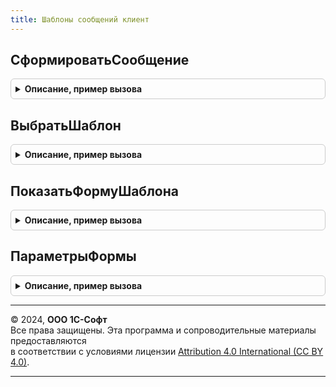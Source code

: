 ```yaml
---
title: Шаблоны сообщений клиент
---
```



## СформироватьСообщение
<details style="margin: 1em 0; padding: 0.5em; border: 1px solid #ccc; border-radius: 6px;">

<summary style="font-weight: bold; cursor: pointer;">Описание, пример вызова</summary>

```bsl


// Открывает окно выбора шаблона для формирования электронного письма или сообщения SMS по шаблону
// для переданного в параметре ПредметСообщения предмета.
//
// Параметры:
//  ПредметСообщения            - ОпределяемыйТип.ПредметШаблонаСообщения
//                              - Строка - объект-источник данных, выводимых в сообщение.
//                                Для общих шаблонов необходимо  передавать значение "Общий".
//                                Для передачи предмета сообщения строкой необходимо указывать полное имя метаданных.
//                                Например, "Справочник.Контрагенты".
//  ВидСообщения                - Строка - "Письмо" для электронного письма и "СообщениеSMS" для сообщений SMS.
//  ОписаниеОповещенияОЗакрытии - ОписаниеОповещения - оповещение, которое вызывается после формирования сообщения. Содержит:
//     * Результат - Булево - если Истина, то сообщение было создано.
//     * ПараметрыСообщения - Структура
//                          - Неопределено - значение, которое было передано в параметре ПараметрыСообщения.
//  ВладелецШаблона             - ОпределяемыйТип.ВладелецШаблонаСообщения - владелец шаблонов. Если не указан, то в
//                                              окне выбора шаблона выводятся все доступные шаблоны для указанного
//                                              предмета ПредметСообщения.
//  ПараметрыСообщения          - Структура -  дополнительная информация для формирования сообщения,
//                                             которая передается в свойство ПараметрыСообщения параметра ПараметрыШаблона
//                                             процедуры ШаблоныСообщенийПереопределяемый.ПриФормированииСообщения.
//
Процедура СформироватьСообщение(ПредметСообщения, ВидСообщения, ОписаниеОповещенияОЗакрытии = Неопределено, Экспорт
```

Пример вызова
```bsl
ШаблоныСообщенийКлиент.СформироватьСообщение(ПредметСообщения, ВидСообщения, ОписаниеОповещенияОЗакрытии, );
```
</details>

## ВыбратьШаблон
<details style="margin: 1em 0; padding: 0.5em; border: 1px solid #ccc; border-radius: 6px;">

<summary style="font-weight: bold; cursor: pointer;">Описание, пример вызова</summary>

```bsl

// Открывает форму для выбора шаблона.
//
// Параметры:
//  Оповещение - ОписаниеОповещения - оповещение, которое будет вызвано после выбора шаблона:
//      * Результат - СправочникСсылка.ШаблоныСообщений - выбранный шаблон.
//      * ДополнительныеПараметры - Структура - значение, которое было указано при создании объекта ОписаниеОповещения.
//  ВидСообщения                - Строка - "Письмо" для электронного письма и "СообщениеSMS" для сообщений SMS.
//  ПредметШаблона   - ЛюбаяСсылка
//                   - Строка - ссылка на объект, являющийся предметом, или его полное имя.
//  ВладелецШаблона  - ОпределяемыйТип.ВладелецШаблонаСообщения - владелец шаблонов. Если не указан, то в окне выбора шаблона
//                                              выводятся все доступные шаблоны для указанного предмета ПредметСообщения.
//
Процедура ВыбратьШаблон(Оповещение, ВидСообщения = "Письмо", ПредметШаблона = Неопределено, ВладелецШаблона = Неопределено) Экспорт
```

Пример вызова
```bsl
ШаблоныСообщенийКлиент.ВыбратьШаблон(Оповещение, ВидСообщения, ПредметШаблона, ВладелецШаблона);
```
</details>

## ПоказатьФормуШаблона
<details style="margin: 1em 0; padding: 0.5em; border: 1px solid #ccc; border-radius: 6px;">

<summary style="font-weight: bold; cursor: pointer;">Описание, пример вызова</summary>

```bsl

// Показывает форму шаблона сообщения.
//
// Параметры:
//  Значение - СправочникСсылка.ШаблоныСообщений
//           - Структура
//           - ЛюбаяСсылка - если передана ссылка на шаблон сообщения,
 //                    то будет открыт этот шаблон сообщения.
 //                    Если передана структура, то будет открыто окно нового шаблона сообщения заполненного из полей
//                     структуры. Описание полей. см. ШаблоныСообщенийКлиентСервер.ОписаниеПараметровШаблона.
//                     Если ссылка из состава типов ОпределяемыйТип.ВладелецШаблонаСообщения, то будет открыт шаблон
//                     сообщения по владельцу.
//  ПараметрыОткрытия - Структура - параметры открытия формы:
//    * Владелец - Произвольный - форма или элемент управления другой формы.
//    * Уникальность - Произвольный - ключ, значение которого будет использоваться для поиска уже открытых форм.
//    * НавигационнаяСсылка - Строка - задает навигационную ссылку, возвращаемую формой.
//    * ОписаниеОповещенияОЗакрытии - ОписаниеОповещения - содержит описание процедуры, которая будет вызвана после
//                                                         закрытия формы.
//    * РежимОткрытияОкна - РежимОткрытияОкнаФормы - указывает режим открытия окна управляемой формы.
//
Процедура ПоказатьФормуШаблона(Значение, ПараметрыОткрытия = Неопределено) Экспорт
```

Пример вызова
```bsl
ШаблоныСообщенийКлиент.ПоказатьФормуШаблона(Значение, ПараметрыОткрытия);
```
</details>

## ПараметрыФормы
<details style="margin: 1em 0; padding: 0.5em; border: 1px solid #ccc; border-radius: 6px;">

<summary style="font-weight: bold; cursor: pointer;">Описание, пример вызова</summary>

```bsl

// Возвращает параметры открытия формы шаблона сообщения.
//
// Параметры:
//  ДанныеЗаполнения - Произвольный - значение, на основании которого выполняется заполнение.
//                                    Значение данного параметра не может быть следующих типов:
//                                    Неопределено, Null, Число, Строка, Дата, Булево, Дата.
//
// Возвращаемое значение:
//  Структура - список параметров открытия формы:
//   * Владелец - Произвольный - форма или элемент управления другой формы.
//   * Уникальность - Произвольный - ключ, значение которого будет использоваться для поиска уже открытых форм.
//   * НавигационнаяСсылка - Строка - задает навигационную ссылку, возвращаемую формой.
//   * ОписаниеОповещенияОЗакрытии - ОписаниеОповещения - содержит описание процедуры, которая будет вызвана после
//                                                       закрытия формы.
//   * РежимОткрытияОкна - РежимОткрытияОкнаФормы - указывает режим открытия окна управляемой формы.
//
Функция ПараметрыФормы(ДанныеЗаполнения) Экспорт
```

Пример вызова
```bsl
Результат = ШаблоныСообщенийКлиент.ПараметрыФормы(ДанныеЗаполнения) 
```
</details>

---

© 2024, **ООО 1С-Софт**  
Все права защищены. Эта программа и сопроводительные материалы предоставляются  
в соответствии с условиями лицензии [Attribution 4.0 International (CC BY 4.0)](https://creativecommons.org/licenses/by/4.0/legalcode).

---
